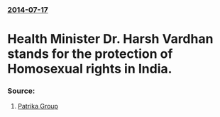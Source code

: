 ### [2014-07-17](/news/2014/07/17/index.md)

# Health Minister Dr. Harsh Vardhan stands for the protection of Homosexual rights in India. 




### Source:

1. [Patrika Group](http://jaipur.patrika.com/featured/health-minister-dr-harsh-vardhan-bats-for-gay-rights/)
